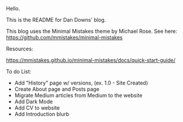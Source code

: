 Hello. 

This is the README for Dan Downs' blog.

This blog uses the Minimal Mistakes theme by Michael Rose. See here: https://github.com/mmistakes/minimal-mistakes


Resources: 

https://mmistakes.github.io/minimal-mistakes/docs/quick-start-guide/


To do List:

- Add "History" page w/ versions, (ex. 1.0 - Site Created)
- Create About page and Posts page
- Migrate Medium articles from Medium to the website
- Add Dark Mode
- Add CV to website
- Add Introduction blurb


